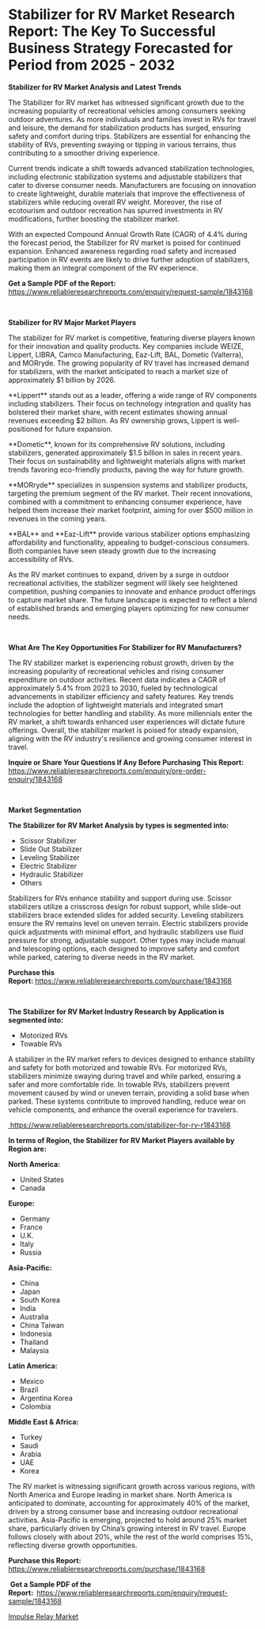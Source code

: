 <p><h1>Stabilizer for RV Market Research Report: The Key To Successful Business Strategy Forecasted for Period from 2025 - 2032</h1></p><p><strong>Stabilizer for RV Market Analysis and Latest Trends</strong></p>
<p><p>The Stabilizer for RV market has witnessed significant growth due to the increasing popularity of recreational vehicles among consumers seeking outdoor adventures. As more individuals and families invest in RVs for travel and leisure, the demand for stabilization products has surged, ensuring safety and comfort during trips. Stabilizers are essential for enhancing the stability of RVs, preventing swaying or tipping in various terrains, thus contributing to a smoother driving experience.</p><p>Current trends indicate a shift towards advanced stabilization technologies, including electronic stabilization systems and adjustable stabilizers that cater to diverse consumer needs. Manufacturers are focusing on innovation to create lightweight, durable materials that improve the effectiveness of stabilizers while reducing overall RV weight. Moreover, the rise of ecotourism and outdoor recreation has spurred investments in RV modifications, further boosting the stabilizer market.</p><p>With an expected Compound Annual Growth Rate (CAGR) of 4.4% during the forecast period, the Stabilizer for RV market is poised for continued expansion. Enhanced awareness regarding road safety and increased participation in RV events are likely to drive further adoption of stabilizers, making them an integral component of the RV experience.</p></p>
<p><strong>Get a Sample PDF of the Report:&nbsp;</strong> <a href="https://www.reliableresearchreports.com/enquiry/request-sample/1843168?utm_campaign=2330&utm_medium=2&utm_source=Github&utm_content=ia&utm_term=22022025&utm_id=stabilizer-for-rv">https://www.reliableresearchreports.com/enquiry/request-sample/1843168</a></p>
<p>&nbsp;</p>
<p><strong>Stabilizer for RV Major Market Players</strong></p>
<p><p>The stabilizer for RV market is competitive, featuring diverse players known for their innovation and quality products. Key companies include WEIZE, Lippert, LIBRA, Camco Manufacturing, Eaz-Lift, BAL, Dometic (Valterra), and MORryde. The growing popularity of RV travel has increased demand for stabilizers, with the market anticipated to reach a market size of approximately $1 billion by 2026.</p><p>**Lippert** stands out as a leader, offering a wide range of RV components including stabilizers. Their focus on technology integration and quality has bolstered their market share, with recent estimates showing annual revenues exceeding $2 billion. As RV ownership grows, Lippert is well-positioned for future expansion.</p><p>**Dometic**, known for its comprehensive RV solutions, including stabilizers, generated approximately $1.5 billion in sales in recent years. Their focus on sustainability and lightweight materials aligns with market trends favoring eco-friendly products, paving the way for future growth.</p><p>**MORryde** specializes in suspension systems and stabilizer products, targeting the premium segment of the RV market. Their recent innovations, combined with a commitment to enhancing consumer experience, have helped them increase their market footprint, aiming for over $500 million in revenues in the coming years.</p><p>**BAL** and **Eaz-Lift** provide various stabilizer options emphasizing affordability and functionality, appealing to budget-conscious consumers. Both companies have seen steady growth due to the increasing accessibility of RVs.</p><p>As the RV market continues to expand, driven by a surge in outdoor recreational activities, the stabilizer segment will likely see heightened competition, pushing companies to innovate and enhance product offerings to capture market share. The future landscape is expected to reflect a blend of established brands and emerging players optimizing for new consumer needs.</p></p>
<p>&nbsp;</p>
<p><strong>What Are The Key Opportunities For Stabilizer for RV Manufacturers?</strong></p>
<p><p>The RV stabilizer market is experiencing robust growth, driven by the increasing popularity of recreational vehicles and rising consumer expenditure on outdoor activities. Recent data indicates a CAGR of approximately 5.4% from 2023 to 2030, fueled by technological advancements in stabilizer efficiency and safety features. Key trends include the adoption of lightweight materials and integrated smart technologies for better handling and stability. As more millennials enter the RV market, a shift towards enhanced user experiences will dictate future offerings. Overall, the stabilizer market is poised for steady expansion, aligning with the RV industry's resilience and growing consumer interest in travel.</p></p>
<p><strong>Inquire or Share Your Questions If Any Before Purchasing This Report:</strong> <a href="https://www.reliableresearchreports.com/enquiry/pre-order-enquiry/1843168?utm_campaign=2330&utm_medium=2&utm_source=Github&utm_content=ia&utm_term=22022025&utm_id=stabilizer-for-rv">https://www.reliableresearchreports.com/enquiry/pre-order-enquiry/1843168</a></p>
<p>&nbsp;</p>
<p><strong>Market Segmentation</strong></p>
<p><strong>The Stabilizer for RV Market Analysis by types is segmented into:</strong></p>
<p><ul><li>Scissor Stabilizer</li><li>Slide Out Stabilizer</li><li>Leveling Stabilizer</li><li>Electric Stabilizer</li><li>Hydraulic Stabilizer</li><li>Others</li></ul></p>
<p><p>Stabilizers for RVs enhance stability and support during use. Scissor stabilizers utilize a crisscross design for robust support, while slide-out stabilizers brace extended slides for added security. Leveling stabilizers ensure the RV remains level on uneven terrain. Electric stabilizers provide quick adjustments with minimal effort, and hydraulic stabilizers use fluid pressure for strong, adjustable support. Other types may include manual and telescoping options, each designed to improve safety and comfort while parked, catering to diverse needs in the RV market.</p></p>
<p><strong>Purchase this Report:&nbsp;</strong><a href="https://www.reliableresearchreports.com/purchase/1843168?utm_campaign=2330&utm_medium=2&utm_source=Github&utm_content=ia&utm_term=22022025&utm_id=stabilizer-for-rv">https://www.reliableresearchreports.com/purchase/1843168</a></p>
<p>&nbsp;</p>
<p><strong>The Stabilizer for RV Market Industry Research by Application is segmented into:</strong></p>
<p><ul><li>Motorized RVs</li><li>Towable RVs</li></ul></p>
<p><p>A stabilizer in the RV market refers to devices designed to enhance stability and safety for both motorized and towable RVs. For motorized RVs, stabilizers minimize swaying during travel and while parked, ensuring a safer and more comfortable ride. In towable RVs, stabilizers prevent movement caused by wind or uneven terrain, providing a solid base when parked. These systems contribute to improved handling, reduce wear on vehicle components, and enhance the overall experience for travelers.</p></p>
<p><a href="https://www.reliableresearchreports.com/stabilizer-for-rv-r1843168?utm_campaign=2330&utm_medium=2&utm_source=Github&utm_content=ia&utm_term=22022025&utm_id=stabilizer-for-rv">&nbsp;https://www.reliableresearchreports.com/stabilizer-for-rv-r1843168</a></p>
<p><strong>In terms of Region, the Stabilizer for RV Market Players available by Region are:</strong></p>
<p>
    <p> <strong> North America: </strong>
        <ul>
            <li>United States</li>
            <li>Canada</li>
        </ul>
        </p> 
    <p> <strong> Europe: </strong>
        <ul>
            <li>Germany</li>
            <li>France</li>
            <li>U.K.</li>
            <li>Italy</li>
            <li>Russia</li>
        </ul>
        </p> 
    <p> <strong> Asia-Pacific: </strong>
        <ul>
            <li>China</li>
            <li>Japan</li>
            <li>South Korea</li>
            <li>India</li>
            <li>Australia</li>
            <li>China Taiwan</li>
            <li>Indonesia</li>
            <li>Thailand</li>
            <li>Malaysia</li>
        </ul>
        </p> 
    <p> <strong> Latin America: </strong>
        <ul>
            <li>Mexico</li>
            <li>Brazil</li>
            <li>Argentina Korea</li>
            <li>Colombia</li>
        </ul>
        </p> 
    <p> <strong> Middle East & Africa: </strong>
        <ul>
            <li>Turkey</li>
            <li>Saudi</li>
            <li>Arabia</li>
            <li>UAE</li>
            <li>Korea</li>
        </ul>
    </p>
    </p>
<p><p>The RV market is witnessing significant growth across various regions, with North America and Europe leading in market share. North America is anticipated to dominate, accounting for approximately 40% of the market, driven by a strong consumer base and increasing outdoor recreational activities. Asia-Pacific is emerging, projected to hold around 25% market share, particularly driven by China’s growing interest in RV travel. Europe follows closely with about 20%, while the rest of the world comprises 15%, reflecting diverse growth opportunities.</p></p>
<p><strong>Purchase this Report: </strong><a href="https://www.reliableresearchreports.com/purchase/1843168?utm_campaign=2330&utm_medium=2&utm_source=Github&utm_content=ia&utm_term=22022025&utm_id=stabilizer-for-rv">https://www.reliableresearchreports.com/purchase/1843168</a></p>
<p>&nbsp;<strong>Get a Sample PDF of the Report:&nbsp;&nbsp;</strong><a href="https://www.reliableresearchreports.com/enquiry/request-sample/1843168?utm_campaign=2330&utm_medium=2&utm_source=Github&utm_content=ia&utm_term=22022025&utm_id=stabilizer-for-rv">https://www.reliableresearchreports.com/enquiry/request-sample/1843168</a></p>
<p><strong></strong></p>
<p><p><a href="https://github.com/ulyssacrayne00231/Market-Research-Report-List-1/blob/main/impulse-relay-market.md?utm_campaign=2330&utm_medium=2&utm_source=Github&utm_content=ia&utm_term=22022025&utm_id=stabilizer-for-rv">Impulse Relay Market</a></p></p>